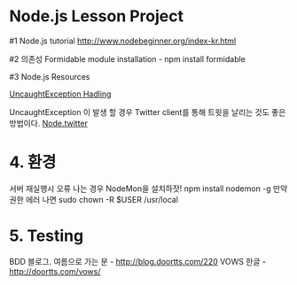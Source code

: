 Node.js Lesson Project
==========================

#1 Node.js tutorial
http://www.nodebeginner.org/index-kr.html

#2 의존성
Formidable module
installation - npm install formidable

#3 Node.js Resources

[UncaughtException Hadling](http://shapeshed.com/uncaught-exceptions-in-node/)

UncaughtException 이 발생 할 경우 Twitter client를 통해 트윗을 날리는 것도 좋은 방법이다.
[Node.twitter](https://github.com/AvianFlu/ntwitter)

# 4. 환경
서버 재실행시 오류 나는 경우
NodeMon을 설치하잣!
npm install nodemon -g
만약 권한 에러 나면
sudo chown -R $USER /usr/local


# 5. Testing
BDD
블로그. 여름으로 가는 문 - http://blog.doortts.com/220 
VOWS  한글 - http://doortts.com/vows/


